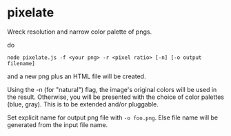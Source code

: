 pixelate
========

Wreck resolution and narrow color palette of pngs.

do

`node pixelate.js -f <your png> -r <pixel ratio> [-n] [-o output filename]`

and a new png plus an HTML file will be created.


Using the -n (for "natural") flag, the image's original colors will be used in the result. Otherwise, you will be presented with the choice of color palettes (blue, gray). This is to be extended and/or pluggable.

Set explicit name for output png file with `-o foo.png`. Else file name will be generated from the input file name.

